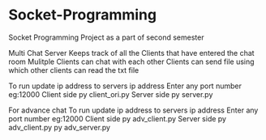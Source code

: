 # Socket-Programming
Socket Programming Project as a part of second semester


Multi Chat
Server Keeps track of all the Clients that have entered the chat room
Mulitple Clients can chat with each other
Clients can send file  using which other clients can read the txt file

To run
update ip address to servers ip address
Enter any port number eg:12000
Client side
py client_ori.py
Server side
py server.py

For advance chat
To run
update ip address to servers ip address
Enter any port number eg:12000
Client side
py adv_client.py
Server side
py adv_client.py
py adv_server.py


